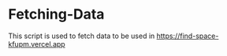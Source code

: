 # Fetching-Data
 This script is used to fetch data to be used in https://find-space-kfupm.vercel.app
